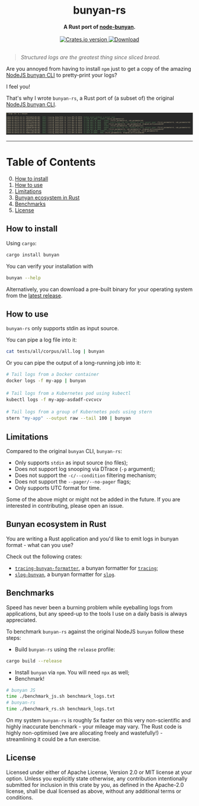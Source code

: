<h1 align="center">bunyan-rs</h1>
<div align="center">
 <strong>
   A Rust port of <a href="https://github.com/trentm/node-bunyan" target="_blank">node-bunyan</a>.
 </strong>
</div>

<br />

<div align="center">
  <!-- Crates version -->
  <a href="https://crates.io/crates/bunyan">
    <img src="https://img.shields.io/crates/v/bunyan.svg?style=flat-square"
    alt="Crates.io version" />
  </a>
  <!-- Downloads -->
  <a href="https://crates.io/crates/bunyan">
    <img src="https://img.shields.io/crates/d/bunyan.svg?style=flat-square"
      alt="Download" />
  </a>
</div>
<br/>

> _Structured logs are the greatest thing since sliced bread._

Are you annoyed from having to install `npm` just to get a copy of the amazing [NodeJS bunyan CLI](https://github.com/trentm/node-bunyan) to pretty-print your logs?

I feel you!

That's why I wrote `bunyan-rs`, a Rust port of (a subset of) the original [NodeJS bunyan CLI](https://github.com/trentm/node-bunyan).

<div>
<img src="https://raw.githubusercontent.com/LukeMathWalker/bunyan/main/images/ConsoleBunyanOutput.png" />
</div>
<hr/>

# Table of Contents
0. [How to install](#how-to-install)
1. [How to use](#how-to-use)
2. [Limitations](#limitations)
3. [Bunyan ecosystem in Rust](#bunyan-ecosystem-in-rust)
4. [Benchmarks](#benchmarks)
5. [License](#license)

## How to install

Using `cargo`:
```bash
cargo install bunyan
```

You can verify your installation with
```bash
bunyan --help
```

Alternatively, you can download a pre-built binary for your operating system from the [latest release](https://github.com/LukeMathWalker/bunyan/releases).

## How to use

`bunyan-rs` only supports stdin as input source.

You can pipe a log file into it:
```bash
cat tests/all/corpus/all.log | bunyan
```

Or you can pipe the output of a long-running job into it:
```bash
# Tail logs from a Docker container
docker logs -f my-app | bunyan

# Tail logs from a Kubernetes pod using kubectl
kubectl logs -f my-app-asdadf-cvcvcv

# Tail logs from a group of Kubernetes pods using stern
stern "my-app" --output raw --tail 100 | bunyan
```

## Limitations

Compared to the original `bunyan` CLI, `bunyan-rs`:

- Only supports `stdin` as input source (no files);
- Does not support log snooping via DTrace (`-p` argument);
- Does not support the `-c/--condition` filtering mechanism;
- Does not support the `--pager/--no-pager` flags;
- Only supports UTC format for time.

Some of the above might or might not be added in the future.
If you are interested in contributing, please open an issue.

## Bunyan ecosystem in Rust

You are writing a Rust application and you'd like to emit logs in bunyan format - what can you use?

Check out the following crates:

- [`tracing-bunyan-formatter`](https://crates.io/crates/tracing-bunyan-formatter), a bunyan formatter for [`tracing`](https://crates.io/crates/tracing);
- [`slog-bunyan`](https://crates.io/crates/slog-bunyan), a bunyan formatter for [`slog`](https://crates.io/crates/slog).

## Benchmarks

Speed has never been a burning problem while eyeballing logs from applications, but any speed-up to the tools I use on a daily basis is always appreciated.

To benchmark `bunyan-rs` against the original NodeJS `bunyan` follow these steps:

- Build `bunyan-rs` using the `release` profile:
```bash
cargo build --release
```
- Install `bunyan` via `npm`. You will need `npx` as well;
- Benchmark!
```bash
# bunyan JS
time ./benchmark_js.sh benchmark_logs.txt
# bunyan-rs
time ./benchmark_rs.sh benchmark_logs.txt
```

On my system `bunyan-rs` is roughly 5x faster on this very non-scientific and highly inaccurate benchmark - your mileage may vary.
The Rust code is highly non-optimised (we are allocating freely and wastefully!) - streamlining it could be a fun exercise.

## License

Licensed under either of Apache License, Version 2.0 or MIT license at your option.
Unless you explicitly state otherwise, any contribution intentionally submitted for inclusion in this crate by you, as defined in the Apache-2.0 license, shall be dual licensed as above, without any additional terms or conditions.
